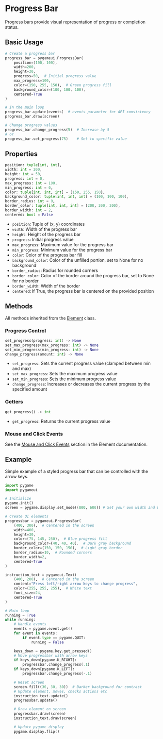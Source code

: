 # Progress Bar

Progress bars provide visual representation of progress or completion status.

## Basic Usage

```python
# Create a progress bar
progress_bar = pygameui.ProgressBar(
    position=(100, 100),
    width=200,
    height=30,
    progress=50,  # Initial progress value
    max_progress=100,
    color=(150, 255, 150),  # Green progress fill
    background_color=(100, 100, 100),
    centered=True
)

# In the main loop
progress_bar.update(events)  # events parameter for API consistency
progress_bar.draw(screen)

# Change progress values
progress_bar.change_progress(5)  # Increase by 5
# or
progress_bar.set_progress(75)    # Set to specific value
```

## Properties

```python
position: tuple[int, int],
width: int = 200,
height: int = 50,
progress: int = 0,
max_progress: int = 100,
min_progress: int = 0,
color: tuple[int, int, int] = (150, 255, 150),
background_color: tuple[int, int, int] = (100, 100, 100),
border_radius: int = 0,
border_color: tuple[int, int, int] = (200, 200, 200),
border_width: int = 2,
centered: bool = False
```

- `position`: Tuple of (x, y) coordinates
- `width`: Width of the progress bar
- `height`: Height of the progress bar
- `progress`: Initial progress value
- `max_progress`: Maximum value for the progress bar
- `min_progress`: Minimum value for the progress bar
- `color`: Color of the progress bar fill
- `background_color`: Color of the unfilled portion, set to None for no background
- `border_radius`: Radius for rounded corners
- `border_color`: Color of the border around the progress bar, set to None for no border
- `border_width`: Width of the border
- `centered`: If True, the progress bar is centered on the provided position

## Methods
All methods inherited from the [Element](element.md) class.

### Progress Control
```python
set_progress(progress: int) -> None
set_max_progress(max_progress: int) -> None
set_min_progress(min_progress: int) -> None
change_progress(amount: int) -> None
```

- `set_progress`: Sets the current progress value (clamped between min and max)
- `set_max_progress`: Sets the maximum progress value
- `set_min_progress`: Sets the minimum progress value
- `change_progress`: Increases or decreases the current progress by the specified amount

### Getters
```python
get_progress() -> int
```

- `get_progress`: Returns the current progress value

### Mouse and Click Events
See the [Mouse and Click Events](element.md#mouse-and-click-events) section in the Element documentation.

## Example
Simple example of a styled progress bar that can be controlled with the arrow keys.
```python
import pygame
import pygameui

# Initialize
pygame.init()
screen = pygame.display.set_mode((800, 600)) # Set your own width and height

# Create UI elements
progressbar = pygameui.ProgressBar(
    (400, 300),  # Centered in the screen
    width=400,
    height=30,
    color=(75, 145, 250),  # Blue progress fill
    background_color=(40, 40, 40),  # Dark gray background
    border_color=(150, 150, 150),  # Light gray border
    border_radius=10,  # Rounded corners
    border_width=2,
    centered=True
)

instruction_text = pygameui.Text(
    (400, 200),  # Centered in the screen
    content="Press left/right arrow keys to change progress",
    color=(255, 255, 255),  # White text
    font_size=24,
    centered=True
)

# Main loop
running = True
while running:
    # Handle events
    events = pygame.event.get()
    for event in events:
        if event.type == pygame.QUIT:
            running = False

    keys_down = pygame.key.get_pressed()
    # Move progressbar with arrow keys
    if keys_down[pygame.K_RIGHT]:
        progressbar.change_progress(.1)
    if keys_down[pygame.K_LEFT]:
        progressbar.change_progress(-.1)

    # Reset screen
    screen.fill((30, 30, 30))  # Darker background for contrast
    # Update element, moves, checks actions etc
    instruction_text.update()
    progressbar.update()

    # Draw element on screen
    progressbar.draw(screen)
    instruction_text.draw(screen)

    # Update pygame display
    pygame.display.flip()
```
